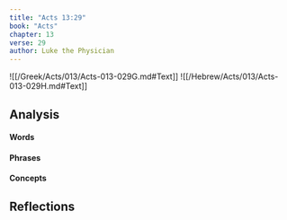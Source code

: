 ```yaml
---
title: "Acts 13:29"
book: "Acts"
chapter: 13
verse: 29
author: Luke the Physician
---
```

![[/Greek/Acts/013/Acts-013-029G.md#Text]]
![[/Hebrew/Acts/013/Acts-013-029H.md#Text]]

## Analysis

#### Words

#### Phrases

#### Concepts

## Reflections
